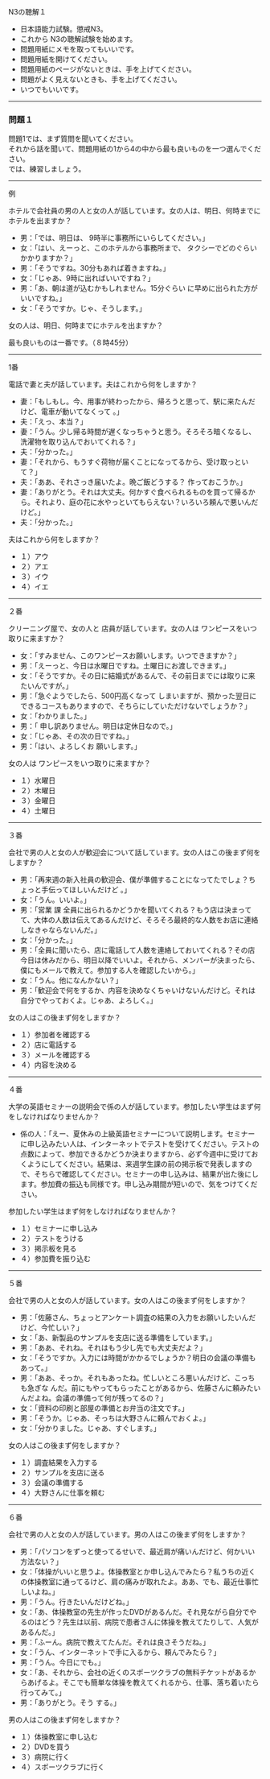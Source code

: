 N3の聴解１

- 日本語能力試験。懲戒N3。  
- これから N3の聴解試験を始めます。  
- 問題用紙にメモを取ってもいいです。  
- 問題用紙を開けてください。  
- 問題用紙のページがないときは、手を上げてください。  
- 問題がよく見えないときも、手を上げてください。  
- いつでもいいです。  

***

### 問題１
問題1では、まず質問を聞いてください。  
それから話を聞いて、問題用紙の1から4の中から最も良いものを一つ選んでください。  
では、練習しましょう。  

***

例

ホテルで会社員の男の人と女の人が話しています。女の人は、明日、何時までにホテルを出ますか？  

+ 男：「では、明日は、 9時半に事務所にいらしてください。」
+ 女：「はい、えーっと、このホテルから事務所まで、 タクシーでどのぐらいかかりますか？」
+ 男：「そうですね。30分もあれば着きますね。」
+ 女：「じゃあ、9時に出ればいいですね？」
+ 男：「あ、朝は道が込むかもしれません。15分ぐらい に早めに出られた方がいいですね。」
+ 女：「そうですか。じゃ、そうします。」

女の人は、明日、何時までにホテルを出ますか？

最も良いものは一番です。（８時45分）

***

1番

電話で妻と夫が話しています。夫はこれから何をしますか？

+ 妻：「もしもし。今、用事が終わったから、帰ろうと思って、駅に来たんだけど、電車が動いてなくって 。」
+ 夫：「えっ、本当？」
+ 妻：「うん。少し帰る時間が遅くなっちゃうと思う。そろそろ暗くなるし、 洗濯物を取り込んでおいてくれる？」
+ 夫：「分かった。」
+ 妻：「それから、もうすぐ荷物が届くことになってるから、受け取っといて？」
+ 夫：「ああ、それさっき届いたよ。晩ご飯どうする？ 作っておこうか。」
+ 妻：「ありがとう。それは大丈夫。何かすぐ食べられるものを買って帰るから。それより、庭の花に水やっといてもらえない？いろいろ頼んで悪いんだけど。」
+ 夫：「分かった。」

夫はこれから何をしますか？

+ １）アウ
+ ２）アエ
+ ３）イウ
+ ４）イエ

***

２番

クリーニング屋で、女の人と 店員が話しています。女の人は ワンピースをいつ取りに来ますか？

+ 女：「すみません、このワンピースお願いします。いつできますか？」
+ 男：「えーっと、今日は水曜日ですね。土曜日にお渡しできます。」
+ 女：「そうですか。その日に結婚式があるんで、その前日までには取りに来たいんですが。」
+ 男：「急ぐようでしたら、500円高くなって しまいますが、預かった翌日にできるコースもありますので、そちらにしていただけないでしょうか？」
+ 女：「わかりました。」
+ 男：「 申し訳ありません。明日は定休日なので。」
+ 女：「じゃあ、その次の日ですね。」
+ 男：「はい、よろしくお 願いします。」

女の人は ワンピースをいつ取りに来ますか？

+ １）水曜日
+ ２）木曜日
+ ３）金曜日
+ ４）土曜日

***

３番

会社で男の人と女の人が歓迎会について話しています。女の人はこの後まず何をしますか？

+ 男：「再来週の新入社員の歓迎会、僕が準備することになってたでしょ？ちょっと手伝ってほしいんだけど 。」
+ 女：「うん。いいよ。」
+ 男：「営業 課 全員に出られるかどうかを聞いてくれる？もう店は決まってて、大体の人数は伝えてあるんだけど、そろそろ最終的な人数をお店に連絡しなきゃならないんだ。」
+ 女：「分かった。」
+ 男：「全員に聞いたら、店に電話して人数を連絡しておいてくれる？その店今日は休みだから、明日以降でいいよ。それから、メンバーが決まったら、僕にもメールで教えて。参加する人を確認したいから。」
+ 女：「うん。他になんかない？」
+ 男：「歓迎会で何をするか、内容を決めなくちゃいけないんだけど。それは自分でやっておくよ。じゃあ、よろしく。」

女の人はこの後まず何をしますか？

+ １）参加者を確認する
+ ２）店に電話する
+ ３）メールを確認する
+ ４）内容を決める

***

４番

大学の英語セミナーの説明会で係の人が話しています。参加したい学生はまず何をしなければなりませんか？

+ 係の人：「えー、夏休みの上級英語セミナーについて説明します。セミナーに申し込みたい人は、インターネットでテストを受けてください。テストの点数によって、参加できるかどうか決まりますから、必ず今週中に受けておくようにしてください。結果は、来週学生課の前の掲示板で発表しますので、そちらで確認してください。セミナーの申し込みは、結果が出た後にします。参加費の振込も同様です。申し込み期間が短いので、気をつけてください。

参加したい学生はまず何をしなければなりませんか？

+ １）セミナーに申し込み
+ ２）テストをうける
+ ３）掲示板を見る
+ ４）参加費を振り込む

***

５番

会社で男の人と女の人が話しています。女の人はこの後まず何をしますか？

+ 男：「佐藤さん、ちょっとアンケート調査の結果の入力をお願いしたいんだけど、今忙しい？」
+ 女：「あ、新製品のサンプルを支店に送る準備をしています。」
+ 男：「ああ、それね。それはもう少し先でも大丈夫だよ？」
+ 女：「そうですか。入力には時間がかかるでしょうか？明日の会議の準備もあって。」
+ 男：「ああ、そっか。それもあったね。忙しいところ悪いんだけど、こっちも急ぎな んだ。前にもやってもらったことがあるから、佐藤さんに頼みたいんだよね。会議の準備って何が残ってるの？」
+ 女：「資料の印刷と部屋の準備とお弁当の注文です。」
+ 男：「そうか。じゃあ、そっちは大野さんに頼んでおくよ。」
+ 女：「分かりました。じゃあ、すぐします。」

女の人はこの後まず何をしますか？

+ １）調査結果を入力する
+ ２）サンプルを支店に送る
+ ３）会議の準備する
+ ４）大野さんに仕事を頼む

***

６番

会社で男の人と女の人が話しています。男の人はこの後まず何をしますか？

+ 男：「パソコンをずっと使ってるせいで、最近肩が痛いんだけど、何かいい方法ない？」
+ 女：「体操がいいと思うよ。体操教室とか申し込んでみたら？私うちの近くの体操教室に通ってるけど、肩の痛みが取れたよ。ああ、でも、最近仕事忙しいよね。」
+ 男：「うん。行きたいんだけどね。」
+ 女：「あ、体操教室の先生が作ったDVDがあるんだ。それ見ながら自分でやるのはどう？先生は以前、病院で患者さんに体操を教えてたりして、人気があるんだ。」
+ 男：「ふーん。病院で教えてたんだ。それは良さそうだね。」
+ 女：「うん、インターネットで手に入るから、頼んでみたら？」
+ 男：「うん。今日にでも。」
+ 女：「あ、それから、会社の近くのスポーツクラブの無料チケットがあるからあげるよ。そこでも簡単な体操を教えてくれるから、仕事、落ち着いたら行ってみて。」
+ 男：「ありがとう。そう する。」

男の人はこの後まず何をしますか？

+ １）体操教室に申し込む
+ ２）DVDを買う
+ ３）病院に行く
+ ４）スポーツクラブに行く
